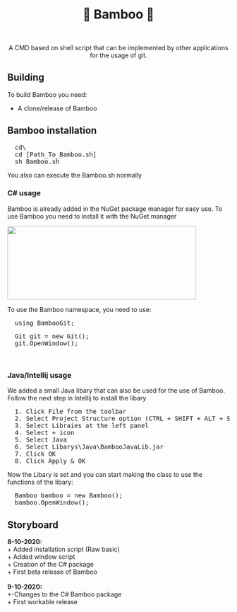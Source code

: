 <h1 align="center"> 🎋 Bamboo 🎋 </h1>
<br>
<p align="center">A CMD based on shell script that can be implemented by other applications for the usage of git. </p>

## Building
To build Bamboo you need:
- A clone/release of Bamboo

<h2> Bamboo installation</h2>
<pre>
  cd\
  cd [Path_To_Bamboo.sh]
  sh Bamboo.sh</pre>
  
  You also can execute the Bamboo.sh normally
  <h3> C# usage</h3>
  <p> Bamboo is already added in the NuGet package manager for easy use. To use Bamboo you need to install it with the NuGet manager</p>
  <img src="https://i.gyazo.com/6838d5cd14afc6acdd3f20d4731b3a67.png" width="428" height="166"> 
  <p> To use the Bamboo namespace, you need to use:</p>
  <pre>
  using BambooGit;</pre>
  <pre>
  Git git = new Git();
  git.OpenWindow();</pre>
  <br>
  <h3> Java/Intellij usage</h3>
  <p> We added a small Java libary that can also be used for the use of Bamboo. Follow the next step in Intellij to install the libary</p>
  <pre>
  1. Click File from the toolbar
  2. Select Project Structure option (CTRL + SHIFT + ALT + S on Windows/Linux, ⌘ + ; on Mac OS X)
  3. Select Libraies at the left panel
  4. Select + icon
  5. Select Java
  6. Select Libarys\Java\BambooJavaLib.jar
  7. Click OK
  8. Click Apply & OK</pre>
  
  <p> Now the Libary is set and you can start making the class to use the functions of the libary:</p>
  <pre>
  Bamboo bamboo = new Bamboo();
  bamboo.OpenWindow();</pre>

  
<h2> Storyboard</h2>
<p>
  <b>8-10-2020:</b><br>
  + Added installation script (Raw basic)<br>
  + Added window script<br>
  + Creation of the C# package<br>
  + First beta release of Bamboo
  <br><br>
  <b>9-10-2020:</b><br>
  +-Changes to the C# Bamboo package<br>
  + First workable release 
</p>

